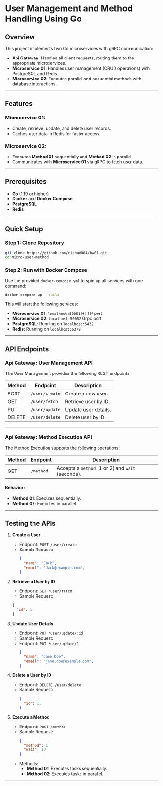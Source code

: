 # **User Management and Method Handling Using Go**

## **Overview**
This project implements two Go microservices with gRPC communication:  
- **Api Gateway**: Handles all client requests, routing them to the appropriate microservices.  
- **Microservice 01**: Handles user management (CRUD operations) with PostgreSQL and Redis.  
- **Microservice 02**: Executes parallel and sequential methods with database interactions.

---

## **Features**
### **Microservice 01**:  
- Create, retrieve, update, and delete user records.  
- Caches user data in Redis for faster access.  

### **Microservice 02**:  
- Executes **Method 01** sequentially and **Method 02** in parallel.  
- Communicates with **Microservice 01** via gRPC to fetch user data.

---

## **Prerequisites**
- **Go** (1.19 or higher)  
- **Docker** and **Docker Compose**  
- **PostgreSQL**  
- **Redis**   

---

## **Quick Setup**

### **Step 1: Clone Repository**
```bash
git clone https://github.com/rishad004/bw01.git
cd micro-user-method
```

### **Step 2: Run with Docker Compose**
Use the provided `docker-compose.yml` to spin up all services with one command:  
```bash
docker-compose up --build
```

This will start the following services:  
- **Microservice 01**: `localhost:50051`  HTTP port
- **Microservice 02**: `localhost:50052` Grpc port 
- **PostgreSQL**: Running on `localhost:5432`  
- **Redis**: Running on `localhost:6379`

---

## **API Endpoints**

### **Api Gateway**: User Management API
The User Management provides the following REST endpoints:

| Method | Endpoint         | Description                   |
|--------|------------------|-------------------------------|
| POST   | `/user/create`   | Create a new user.            |
| GET    | `/user/fetch`    | Retrieve user by ID.          |
| PUT    | `/user/update`   | Update user details.          |
| DELETE | `/user/delete`   | Delete user by ID.            |

---

### **Api Gateway**: Method Execution API
The Method Execution supports the following operations:

| Method | Endpoint | Description                                                 |
|--------|----------|-------------------------------------------------------------|
| GET    |`/method`| Accepts a `method` (1 or 2) and `wait` (seconds).       |

#### **Behavior**:
- **Method 01**: Executes sequentially.  
- **Method 02**: Executes in parallel.

---

## **Testing the APIs**

1. **Create a User**  
   - Endpoint: `POST /user/create`  
   - Sample Request:  
     ```json
     {
       "name": "Jack",
       "email": "Jack@example.com",
     }
     ```

2. **Retrieve a User by ID**  
   - Endpoint: `GET /user/fetch`  
    - Sample Request:  
     ```json
     {
       "id": 1,
     }
     ```

3. **Update User Details**  
   - Endpoint: `PUT /user/update/:id`
   - Sample Request:
   - Endpoint: `PUT /user/update/1`
     ```json
     {
       "name": "Jane Doe",
       "email": "jane.doe@example.com",
     }
     ```

4. **Delete a User by ID**  
   - Endpoint: `DELETE /user/delete`
   - Sample Request:  
     ```json
     {
       "id": 1,
     }
     ```

5. **Execute a Method**  
   - Endpoint: `POST /method`  
   - Sample Request:  
     ```json
     {
       "method": 1,
       "wait": 10
     }
     ```
   - Methods:
     - **Method 01**: Executes tasks sequentially.  
     - **Method 02**: Executes tasks in parallel.  


---
